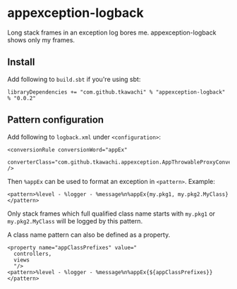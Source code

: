 # appexception-logback

Long stack frames in an exception log bores me.
appexception-logback shows only my frames.

## Install

Add following to `build.sbt` if you're using sbt:

    libraryDependencies += "com.github.tkawachi" % "appexception-logback" % "0.0.2"

## Pattern configuration

Add following to `logback.xml` under `<configuration>`:

    <conversionRule conversionWord="appEx"
      converterClass="com.github.tkawachi.appexception.AppThrowableProxyConverter" />

Then `%appEx` can be used to format an exception in `<pattern>`.
Example:

    <pattern>%level - %logger - %message%n%appEx{my.pkg1, my.pkg2.MyClass}</pattern>

Only stack frames which full qualified class name starts with `my.pkg1` or `my.pkg2.MyClass` will be logged by this pattern.

A class name pattern can also be defined as a property.

    <property name="appClassPrefixes" value="
      controllers,
      views
      "/>
    <pattern>%level - %logger - %message%n%appEx{${appClassPrefixes}}</pattern>

